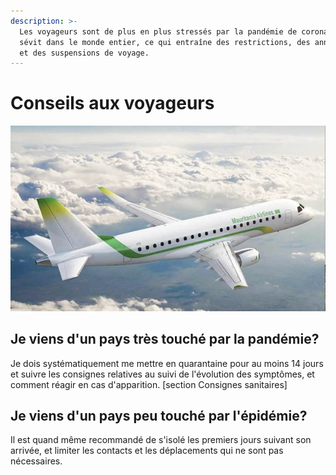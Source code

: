 ```yaml
---
description: >-
  Les voyageurs sont de plus en plus stressés par la pandémie de coronavirus qui
  sévit dans le monde entier, ce qui entraîne des restrictions, des annulations
  et des suspensions de voyage.
---
```


# Conseils aux voyageurs

![Credits @air-journal](../.gitbook/assets/airlines.jpg)

## Je viens d'un pays très touché par la pandémie?

Je dois systématiquement me mettre en quarantaine pour au moins 14 jours et suivre les consignes relatives au suivi de l'évolution des symptômes, et comment réagir en cas d'apparition. \[section Consignes sanitaires\] 

## Je viens d'un pays peu touché par l'épidémie?

Il est quand même recommandé de s'isolé les premiers jours suivant son arrivée, et limiter les contacts et les déplacements qui ne sont pas nécessaires.







